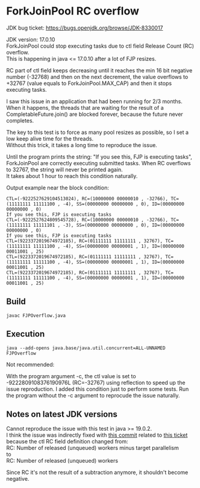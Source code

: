 # ForkJoinPool RC overflow
JDK bug ticket: https://bugs.openjdk.org/browse/JDK-8330017

JDK version: 17.0.10\
ForkJoinPool could stop executing tasks due to ctl field Release Count (RC) overflow.\
This is happening in java <= 17.0.10 after a lot of FJP resizes.

RC part of ctl field keeps decreasing until it reaches the min 16 bit negative number (-32768) and then on the next
decrement, the value overflows to +32767 (value equals to ForkJoinPool.MAX_CAP) and then it stops executing tasks.

I saw this issue in an application that had been running for 2/3 months.\
When it happens, the threads that are waiting for the result of a CompletableFuture.join() are blocked forever, because
the future never completes.

The key to this test is to force as many pool resizes as possible, so I set a low keep alive time for the threads.\
Without this trick, it takes a long time to reproduce the issue.

Until the program prints the string: "If you see this, FJP is executing tasks", ForkJoinPool are correctly executing 
submitted tasks. When RC overflows to 32767, the string will never be printed again.\
It takes about 1 hour to reach this condition naturally.

Output example near the block condition:

```
CTL=(-9222527629104513024), RC=(10000000 00000010 , -32766), TC=(11111111 11111100 , -4), SS=(00000000 00000000 , 0), ID=(00000000 00000000 , 0)
If you see this, FJP is executing tasks
CTL=(-9222527624809545728), RC=(10000000 00000010 , -32766), TC=(11111111 11111101 , -3), SS=(00000000 00000000 , 0), ID=(00000000 00000000 , 0)
If you see this, FJP is executing tasks
CTL=(9223372019674972185), RC=(01111111 11111111 , 32767), TC=(11111111 11111100 , -4), SS=(00000000 00000001 , 1), ID=(00000000 00011001 , 25)
CTL=(9223372019674972185), RC=(01111111 11111111 , 32767), TC=(11111111 11111100 , -4), SS=(00000000 00000001 , 1), ID=(00000000 00011001 , 25)
CTL=(9223372019674972185), RC=(01111111 11111111 , 32767), TC=(11111111 11111100 , -4), SS=(00000000 00000001 , 1), ID=(00000000 00011001 , 25)
```

## Build 
`javac FJPOverflow.java`

## Execution
`java --add-opens java.base/java.util.concurrent=ALL-UNNAMED FJPOverflow`

Not recommended: 

With the program argument -c, the ctl value is set to -9222809108376190976L (RC=-32767) using reflection to speed up the issue reproduction.
I added this condition just to perform some tests. Run the program without the -c argument to reprocude the issue naturally.

## Notes on latest JDK versions
Cannot reproduce the issue with this test in java >= 19.0.2.\
I think the issue was indirectly fixed with [this commit](https://github.com/openjdk/jdk/commit/00e6c63cd12e3f92d0c1d007aab4f74915616ffb)
related to [this ticket](https://bugs.openjdk.org/browse/JDK-8277090)
because the ctl RC field definition changed from:\
RC: Number of released (unqueued) workers minus target parallelism\
to\
RC: Number of released (unqueued) workers

Since RC it's not the result of a subtraction anymore, it shouldn't become negative.
